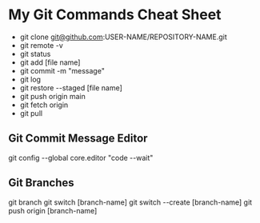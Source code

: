 # My Git Commands Cheat Sheet

- git clone git@github.com:USER-NAME/REPOSITORY-NAME.git
- git remote -v
- git status
- git add [file name]
- git commit -m "message"
- git log
- git restore --staged [file name]
- git push origin main
- git fetch origin
- git pull

## Git Commit Message Editor

git config --global core.editor "code --wait"

## Git Branches

git branch
git switch [branch-name]
git switch --create [branch-name]
git push origin [branch-name]
